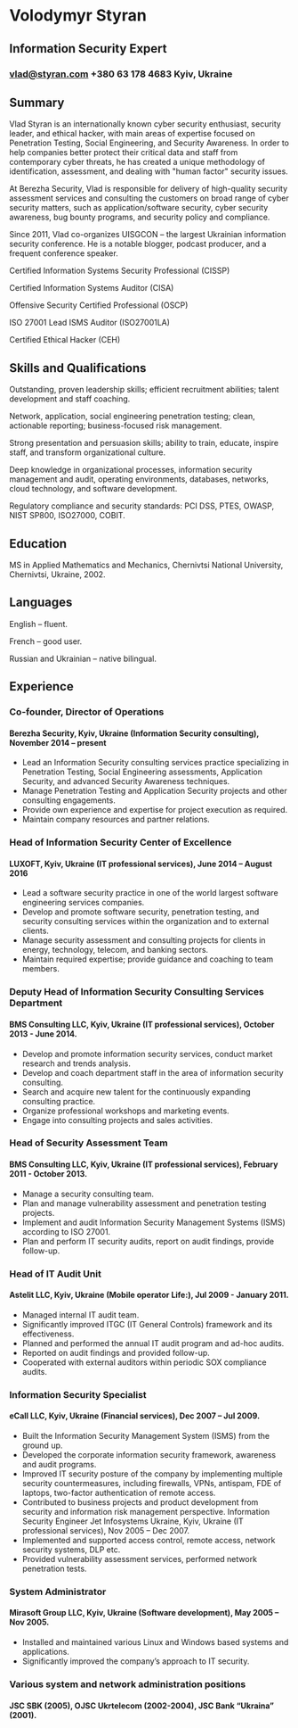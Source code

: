 # Volodymyr Styran
## Information Security Expert
### vlad@styran.com		+380 63 178 4683			Kyiv, Ukraine

## Summary

Vlad Styran is an internationally known cyber security enthusiast, security leader, and ethical hacker, with main areas of expertise focused on Penetration Testing, Social Engineering, and Security Awareness. In order to help companies better protect their critical data and staff from contemporary cyber threats, he has created a unique methodology of identification, assessment, and dealing with "human factor" security issues.

At Berezha Security, Vlad is responsible for delivery of high-quality security assessment services and consulting the customers on broad range of cyber security matters, such as application/software security, cyber security awareness, bug bounty programs, and security policy and compliance.

Since 2011, Vlad co-organizes UISGCON – the largest Ukrainian information security conference. He is a notable blogger, podcast producer, and a frequent conference speaker.

Certified Information Systems Security Professional (CISSP)

Certified Information Systems Auditor (CISA)

Offensive Security Certified Professional (OSCP)

ISO 27001 Lead ISMS Auditor (ISO27001LA)

Certified Ethical Hacker (CEH)

## Skills and Qualifications

Outstanding, proven leadership skills; efficient recruitment abilities; talent development and staff coaching.

Network, application, social engineering penetration testing; clean, actionable reporting; business-focused risk management.

Strong presentation and persuasion skills; ability to train, educate, inspire staff, and transform organizational culture.

Deep knowledge in organizational processes, information security management and audit, operating environments, databases, networks, cloud technology, and software development.

Regulatory compliance and security standards: PCI DSS, PTES, OWASP, NIST SP800, ISO27000, COBIT.

## Education

MS in Applied Mathematics and Mechanics, Chernivtsi National University, Chernivtsi, Ukraine, 2002.

## Languages

English – fluent.

French – good user.

Russian and Ukrainian – native bilingual.

## Experience

### Co-founder, Director of Operations

#### Berezha Security, Kyiv, Ukraine (Information Security consulting), November 2014 – present

- Lead an Information Security consulting services practice specializing in Penetration Testing, Social Engineering assessments, Application Security, and advanced Security Awareness techniques.
- Manage Penetration Testing and Application Security projects and other consulting engagements.
- Provide own experience and expertise for project execution as required.
- Maintain company resources and partner relations.

### Head of Information Security Center of Excellence

#### LUXOFT, Kyiv, Ukraine (IT professional services), June 2014 – August 2016

- Lead a software security practice in one of the world largest software engineering services companies.
- Develop and promote software security, penetration testing, and security consulting services within the organization and to external clients.
- Manage security assessment and consulting projects for clients in energy, technology, telecom, and banking sectors.
- Maintain required expertise; provide guidance and coaching to team members.

### Deputy Head of Information Security Consulting Services Department

#### BMS Consulting LLC, Kyiv, Ukraine (IT professional services), October 2013 - June 2014.

- Develop and promote information security services, conduct market research and trends analysis.
- Develop and coach department staff in the area of information security consulting.
- Search and acquire new talent for the continuously expanding consulting practice.
- Organize professional workshops and marketing events.
- Engage into consulting projects and sales activities.

### Head of Security Assessment Team

#### BMS Consulting LLC, Kyiv, Ukraine (IT professional services), February 2011 - October 2013.

- Manage a security consulting team.
- Plan and manage vulnerability assessment and penetration testing projects.
- Implement and audit Information Security Management Systems (ISMS) according to ISO 27001.
- Plan and perform IT security audits, report on audit findings, provide follow-up.

### Head of IT Audit Unit

#### Astelit LLC, Kyiv, Ukraine (Mobile operator Life:), Jul 2009 - January 2011.

- Managed internal IT audit team.
- Significantly improved ITGC (IT General Controls) framework and its effectiveness.
- Planned and performed the annual IT audit program and ad-hoc audits.
- Reported on audit findings and provided follow-up.
- Cooperated with external auditors within periodic SOX compliance audits. 

### Information Security Specialist

#### eCall LLC, Kyiv, Ukraine (Financial services), Dec 2007 – Jul 2009.

- Built the Information Security Management System (ISMS) from the ground up. 
- Developed the corporate information security framework, awareness and audit programs.
- Improved IT security posture of the company by implementing multiple security countermeasures, including firewalls, VPNs, antispam, FDE of laptops, two-factor authentication of remote access.
- Contributed to business projects and product development from security and information risk management perspective.
Information Security Engineer
Jet Infosystems Ukraine, Kyiv, Ukraine (IT professional services), Nov 2005 – Dec 2007.
- Implemented and supported access control, remote access, network security systems, DLP etc.
- Provided vulnerability assessment services, performed network penetration tests.

### System Administrator

#### Mirasoft Group LLC, Kyiv, Ukraine (Software development), May 2005 – Nov 2005.

- Installed and maintained various Linux and Windows based systems and applications.
- Significantly improved the company’s approach to IT security.

### Various system and network administration positions

#### JSC SBK (2005), OJSC Ukrtelecom (2002-2004), JSC Bank “Ukraina” (2001).